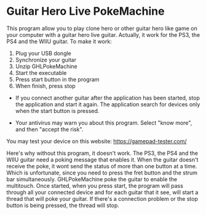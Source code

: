 # Guitar Hero Live PokeMachine
This program allow you to play clone hero or other guitar hero like game on your computer with a guitar hero live guitar. 
Actually, it work for the PS3, the PS4 and the WIIU guitar. To make it work:
1. Plug your USB dongle
2. Synchronize your guitar
3. Unzip GHLPokeMachine
4. Start the executable
5. Press start button in the program
6. When finish, press stop

- If you connect another guitar after the application has been started, stop the application and start it again. The application search for devices only when the start button is pressed.

- Your antivirus may warn you about this program. Select "know more", and then "accept the risk". 

You may test your device on this website: https://gamepad-tester.com/

Here's why without this program, it doesn't work. The PS3, the PS4 and the WIIU guitar need a poking message that enables it. When the guitar doesn't receive the poke, it wont send the status of more than one button at a time. Which is unfortunate, since you need to press the fret button and the strum bar simultaneously. GHLPokeMachine poke the guitar to enable the multitouch. Once started, when you press start, the program will pass through all your connected device and for each guitar that it see, will start a thread that will poke your guitar. If there's a connection problem or the stop button is being pressed, the thread will stop. 
